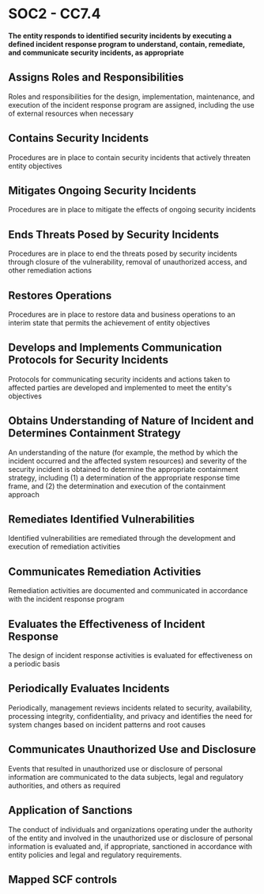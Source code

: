 # SOC2 - CC7.4
**The entity responds to identified security incidents by executing a defined incident response program to understand, contain, remediate, and communicate security incidents, as appropriate**
## Assigns Roles and Responsibilities
Roles and responsibilities for the design, implementation, maintenance, and execution of the incident response program are assigned, including the use of external resources when necessary
## Contains Security Incidents
Procedures are in place to contain security incidents that actively threaten entity objectives
## Mitigates Ongoing Security Incidents
Procedures are in place to mitigate the effects of ongoing security incidents
## Ends Threats Posed by Security Incidents
Procedures are in place to end the threats posed by security incidents through closure of the vulnerability, removal of unauthorized access, and other remediation actions
## Restores Operations
Procedures are in place to restore data and business operations to an interim state that permits the achievement of entity objectives
## Develops and Implements Communication Protocols for Security Incidents
Protocols for communicating security incidents and actions taken to affected parties are developed and implemented to meet the entity's objectives
## Obtains Understanding of Nature of Incident and Determines Containment Strategy
An understanding of the nature (for example, the method by which the incident occurred and the affected system resources) and severity of the security incident is obtained to determine the appropriate containment strategy, including (1) a determination of the appropriate response time frame, and (2) the determination and execution of the containment approach
## Remediates Identified Vulnerabilities
Identified vulnerabilities are remediated through the development and execution of remediation activities
## Communicates Remediation Activities
Remediation activities are documented and communicated in accordance with the incident response program
## Evaluates the Effectiveness of Incident Response
The design of incident response activities is evaluated for effectiveness on a periodic basis
## Periodically Evaluates Incidents
Periodically, management reviews incidents related to security, availability, processing integrity, confidentiality, and privacy and identifies the need for system changes based on incident patterns and root causes
## Communicates Unauthorized Use and Disclosure
Events that resulted in unauthorized use or disclosure of personal information are communicated to the data subjects, legal and regulatory authorities, and others as required
## Application of Sanctions
The conduct of individuals and organizations operating under the authority of the entity and involved in the unauthorized use or disclosure of personal information is evaluated and, if appropriate, sanctioned in accordance with entity policies and legal and regulatory requirements.
## Mapped SCF controls